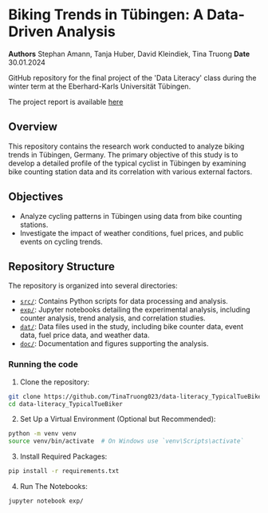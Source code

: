 
# Biking Trends in Tübingen: A Data-Driven Analysis
**Authors** Stephan Amann, Tanja Huber, David Kleindiek, Tina Truong
**Date** 30.01.2024

GitHub repository for the final project of the 'Data Literacy' class during the winter term at the Eberhard-Karls Universität Tübingen.

The project report is available [here](doc/report.pdf)

## Overview
This repository contains the research work conducted to analyze biking trends in Tübingen, Germany.
The primary objective of this study is to develop a detailed profile of the typical cyclist in Tübingen by examining bike counting station data and its correlation with various external factors.

## Objectives
 - Analyze cycling patterns in Tübingen using data from bike counting stations.
 - Investigate the impact of weather conditions, fuel prices, and public events on cycling trends.

## Repository Structure

The repository is organized into several directories:

 - [`src/`](src): Contains Python scripts for data processing and analysis.
 - [`exp/`](exp): Jupyter notebooks detailing the experimental analysis, including counter analysis, trend analysis, and correlation studies.
 - [`dat/`](dat): Data files used in the study, including bike counter data, event data, fuel price data, and weather data.
 - [`doc/`](doc): Documentation and figures supporting the analysis.

### Running the code
1. Clone the repository:
```bash
git clone https://github.com/TinaTruong023/data-literacy_TypicalTueBiker.git
cd data-literacy_TypicalTueBiker
```
2. Set Up a Virtual Environment (Optional but Recommended):
```bash
python -m venv venv
source venv/bin/activate  # On Windows use `venv\Scripts\activate`
```
3. Install Required Packages:
```bash
pip install -r requirements.txt
```
4. Run The Notebooks:
```bash
jupyter notebook exp/
```
